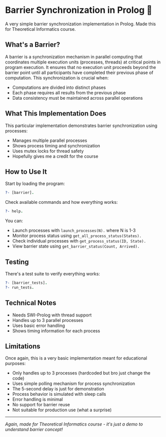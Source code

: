 # Barrier Synchronization in Prolog 🔄

A very simple barrier synchronization implementation in Prolog. Made this for Theoretical Informatics course.

## What's a Barrier?

A barrier is a synchronization mechanism in parallel computing that coordinates multiple execution units (processes, threads) at critical points in program execution. It ensures that no execution unit proceeds beyond the barrier point until all participants have completed their previous phase of computation. This synchronization is crucial when:
- Computations are divided into distinct phases
- Each phase requires all results from the previous phase
- Data consistency must be maintained across parallel operations

## What This Implementation Does

This particular implementation demonstrates barrier synchronization using processes:
- Manages multiple parallel processes
- Shows process timing and synchronization
- Uses mutex locks for thread safety
- Hopefully gives me a credit for the course

## How to Use It

Start by loading the program:
```prolog
?- [barrier].
```

Check available commands and how everything works:
```prolog
?- help.
```

You can:
- Launch processes with `launch_processes(N).` where N is 1-3
- Monitor process status using `get_all_process_status(States).`
- Check individual processes with `get_process_status(ID, State).`
- View barrier state using `get_barrier_status(Count, Arrived).`

## Testing

There's a test suite to verify everything works:
```prolog
?- [barrier_tests].
?- run_tests.
```

## Technical Notes
- Needs SWI-Prolog with thread support
- Handles up to 3 parallel processes
- Uses basic error handling
- Shows timing information for each process

## Limitations

Once again, this is a very basic implementation meant for educational purposes:
- Only handles up to 3 processes (hardcoded but bro just change the code)
- Uses simple polling mechanism for process synchronization
- The 5-second delay is just for demonstration
- Process behavior is simulated with sleep calls
- Error handling is minimal
- No support for barrier reuse
- Not suitable for production use (what a surprise)

---
*Again, made for Theoretical Informatics course - it's just a demo to understand barrier concept!*
